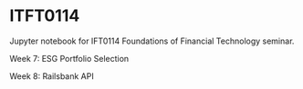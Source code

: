 # ITFT0114

Jupyter notebook for IFT0114 Foundations of Financial Technology seminar.

Week 7: ESG Portfolio Selection

Week 8: Railsbank API
